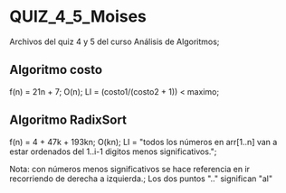 # QUIZ_4_5_Moises
Archivos del quiz 4 y 5 del curso Análisis de Algoritmos;


Algoritmo costo
-------------------
f(n) = 21n + 7;
O(n);
LI = (costo1/(costo2 + 1)) < maximo;

Algoritmo RadixSort
-------------------
f(n) = 4 + 47k + 193kn;
O(kn);
LI = "todos los números en arr[1..n] van a estar 
      ordenados del 1..i-1 digitos menos significativos.";
      
Nota: con números menos significativos se hace referencia en ir recorriendo
      de derecha a izquierda.;
      Los dos puntos ".." significan "al"

